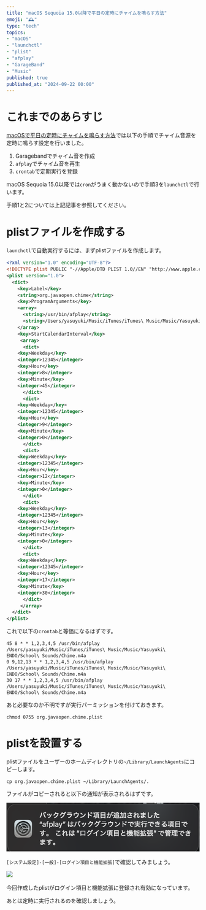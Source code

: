 ```yaml
---
title: "macOS Sequoia 15.0以降で平日の定時にチャイムを鳴らす方法"
emoji: "🕰"
type: "tech"
topics:
- "macOS"
- "launchctl"
- "plist"
- "afplay"
- "GarageBand"
- "Music"
published: true
published_at: "2024-09-22 00:00"
---
```


# これまでのあらすじ

[macOSで平日の定時にチャイムを鳴らす方法](https://zenn.dev/eyasuyuki/articles/macos-cron-sound)では以下の手順でチャイム音源を定時に鳴らす設定を行いました。

1. Garagebandでチャイム音を作成
2. ```afplay```でチャイム音を再生
3. ```crontab```で定期実行を登録

macOS Sequoia 15.0以降では```cron```がうまく動かないので手順3を```launchctl```で行います。

手順1と2については上記記事を参照してください。

# plistファイルを作成する

```launchctl```で自動実行するには、まずplistファイルを作成します。

```xml
<?xml version="1.0" encoding="UTF-8"?>
<!DOCTYPE plist PUBLIC "-//Apple/DTD PLIST 1.0//EN" "http://www.apple.com/DTDs/PropertyList-1.0.dtd">
<plist version="1.0">
  <dict>
    <key>Label</key>
    <string>org.javaopen.chime</string>
    <key>ProgramArguments</key>
    <array>
      <string>/usr/bin/afplay</string>
      <string>/Users/yasuyuki/Music/iTunes/iTunes\ Music/Music/Yasuyuki\ ENDO/School\ Sounds/Chime.m4a</string>
    </array>
    <key>StartCalendarInterval</key>
     <array>
      <dict>
	<key>Weekday</key>
	<integer>12345</integer>
	<key>Hour</key>
	<integer>8</integer>
	<key>Minute</key>
	<integer>45</integer>
      </dict>
      <dict>
	<key>Weekday</key>
	<integer>12345</integer>
	<key>Hour</key>
	<integer>9</integer>
	<key>Minute</key>
	<integer>0</integer>
      </dict>
      <dict>
	<key>Weekday</key>
	<integer>12345</integer>
	<key>Hour</key>
	<integer>12</integer>
	<key>Minute</key>
	<integer>0</integer>
      </dict>
      <dict>
	<key>Weekday</key>
	<integer>12345</integer>
	<key>Hour</key>
	<integer>13</integer>
	<key>Minute</key>
	<integer>0</integer>
      </dict>
      <dict>
	<key>Weekday</key>
	<integer>12345</integer>
	<key>Hour</key>
	<integer>17</integer>
	<key>Minute</key>
	<integer>30</integer>
      </dict>
     </array>
  </dict>
</plist>
```

これで以下の```crontab```と等価になるはずです。

```shell
45 8 * * 1,2,3,4,5 /usr/bin/afplay /Users/yasuyuki/Music/iTunes/iTunes\ Music/Music/Yasuyuki\ ENDO/School\ Sounds/Chime.m4a
0 9,12,13 * * 1,2,3,4,5 /usr/bin/afplay /Users/yasuyuki/Music/iTunes/iTunes\ Music/Music/Yasuyuki\ ENDO/School\ Sounds/Chime.m4a
30 17 * * 1,2,3,4,5 /usr/bin/afplay /Users/yasuyuki/Music/iTunes/iTunes\ Music/Music/Yasuyuki\ ENDO/School\ Sounds/Chime.m4a
```

あと必要なのか不明ですが実行パーミッションを付けておきます。

```shell
chmod 0755 org.javaopen.chime.plist
```

# plistを設置する

plistファイルをユーザーのホームディレクトリの```~/Library/LaunchAgents```にコピーします。

```shell
cp org.javaopen.chime.plist ~/Library/LaunchAgents/.
```

ファイルがコピーされると以下の通知が表示されるはずです。

![](/images/macos-sequoia-launchctl-sound/notification.png)

```[システム設定]-[一般]-[ログイン項目と機能拡張]```で確認してみましょう。

![](/images/macos-sequoia-launchctl-sound/control-panel.png)

今回作成したplistがログイン項目と機能拡張に登録され有効になっています。

あとは定時に実行されるのを確認しましょう。
